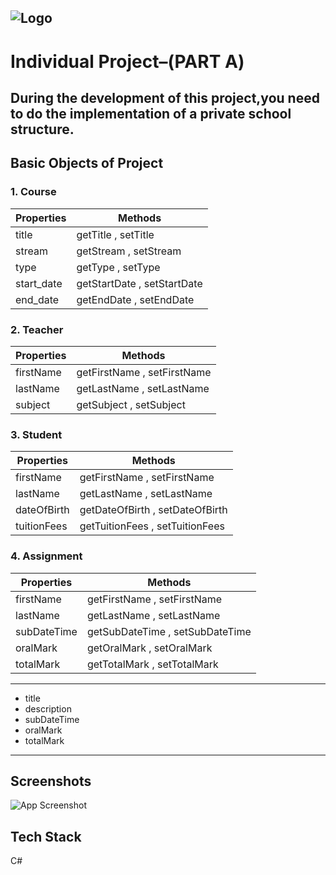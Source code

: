 

![Logo](https://dev-to-uploads.s3.amazonaws.com/uploads/articles/th5xamgrr6se0x5ro4g6.png)
------------------------------------------------------------------------------------------
# Individual Project–(PART A)
During the development of this project,you need to do 
the implementation of a private school structure.
----------------------------------------------------------
## Basic Objects of Project
### 1. Course
| Properties        | Methods                                                                |
| ----------------- | ------------------------------------------------------------------ |
| title | getTitle , setTitle |
| stream | getStream , setStream |
| type | getType , setType |
| start_date | getStartDate , setStartDate |
| end_date | getEndDate , setEndDate|

### 2. Teacher
| Properties        | Methods                                                                |
| ----------------- | ------------------------------------------------------------------ |
| firstName | getFirstName , setFirstName |
| lastName | getLastName , setLastName |
| subject | getSubject  , setSubject |

### 3. Student
| Properties        | Methods                                                                |
| ----------------- | ------------------------------------------------------------------ |
| firstName | getFirstName , setFirstName |
| lastName | getLastName , setLastName |
| dateOfBirth | getDateOfBirth  , setDateOfBirth  |
| tuitionFees | getTuitionFees  , setTuitionFees  |


### 4. Assignment
| Properties        | Methods                                                                |
| ----------------- | ------------------------------------------------------------------ |
| firstName | getFirstName , setFirstName |
| lastName | getLastName , setLastName |
| subDateTime | getSubDateTime  , setSubDateTime  |
| oralMark | getOralMark  , setOralMark  |
| totalMark | getTotalMark  , setTotalMark  |

----------------------------------------------------------
- title
- description
- subDateTime
- oralMark
- totalMark
-----------------------------------------------------------
## Screenshots

![App Screenshot](https://via.placeholder.com/468x300?text=App+Screenshot+Here)


## Tech Stack

C#



